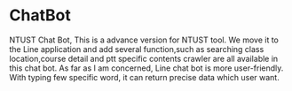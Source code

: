 # ChatBot
NTUST Chat Bot,
This is a advance version for NTUST tool. We move it to the Line application and add several function,such as
searching class location,course detail and ptt specific contents crawler are all available in this chat bot.
As far as I am concerned, Line chat bot is more user-friendly. 
With typing few specific word, it can return precise data which user want.

